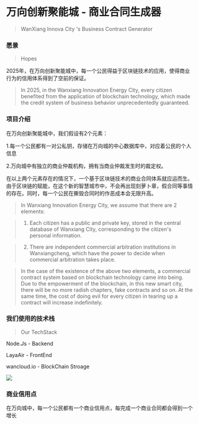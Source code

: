 # 万向创新聚能城 - 商业合同生成器

>  WanXiang Innova City 's Business Contract Generator

### 愿景

> Hopes

2025年，在万向创新聚能城中，每一个公民得益于区块链技术的应用，使得商业行为的信用体系得到了空前的保证。

> In 2025, in the Wanxiang Innovation Energy City, every citizen benefited from the application of blockchain technology, which made the credit system of business behavior unprecedentedly guaranteed.


### 项目介绍

在万向创新聚能城中，我们假设有2个元素：

1.每一个公民都有一对公私钥，存储在万向城的中心数据库中，对应着公民的个人信息

2.万向城中有独立的商业仲裁机构，拥有当商业仲裁发生时的裁定权。

在以上两个元素存在的情况下，一个基于区块链技术的商业合同体系就应运而生。由于区块链的赋能，在这个新的智慧城市中，不会再出现刻萝卜章，假合同等事情的存在。同时，每一个公民在撕毁合同时的作恶成本会无限升高。

> In Wanxiang Innovation Energy City, we assume that there are 2 elements:

> 1. Each citizen has a public and private key, stored in the central database of Wanxiang City, corresponding to the citizen's personal information.

> 2. There are independent commercial arbitration institutions in Wanxiangcheng, which have the power to decide when commercial arbitration takes place.

> In the case of the existence of the above two elements, a commercial contract system based on blockchain technology came into being. Due to the empowerment of the blockchain, in this new smart city, there will be no more radish chapters, fake contracts and so on. At the same time, the cost of doing evil for every citizen in tearing up a contract will increase indefinitely.




### 我们使用的技术栈
>Our TechStack

Node.Js - Backend

LayaAir - FrontEnd

wancloud.io - BlockChain Stroage

![](http://palu6iv0v.bkt.clouddn.com/UC20180907_234903.png)




### 商业信用点

在万向城中，每一个公民都有一个商业信用点，每完成一个商业合同都会得到一个增长